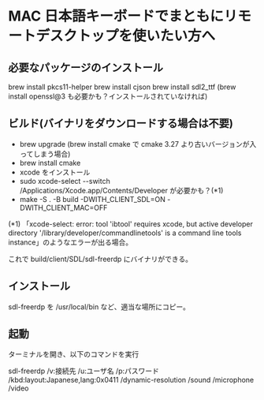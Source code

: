 # MAC 日本語キーボードでまともにリモートデスクトップを使いたい方へ

## 必要なパッケージのインストール

brew install pkcs11-helper
brew install cjson
brew install sdl2_ttf
(brew install openssl@3 も必要かも？インストールされていなければ)

## ビルド(バイナリをダウンロードする場合は不要)

* brew upgrade (brew install cmake で cmake 3.27 より古いバージョンが入ってしまう場合)
* brew install cmake
* xcode をインストール
* sudo xcode-select --switch /Applications/Xcode.app/Contents/Developer が必要かも？(*1)
* make -S . -B build -DWITH_CLIENT_SDL=ON -DWITH_CLIENT_MAC=OFF

(*1) 「xcode-select: error: tool 'ibtool' requires xcode, but active developer directory '/library/developer/commandlinetools' is a command line tools instance」のようなエラーが出る場合。

これで build/client/SDL/sdl-freerdp にバイナリができる。

## インストール

sdl-freerdp を /usr/local/bin など、適当な場所にコピー。

## 起動

ターミナルを開き、以下のコマンドを実行

sdl-freerdp /v:接続先 /u:ユーザ名 /p:パスワード /kbd:layout:Japanese,lang:0x0411 /dynamic-resolution /sound /microphone /video

